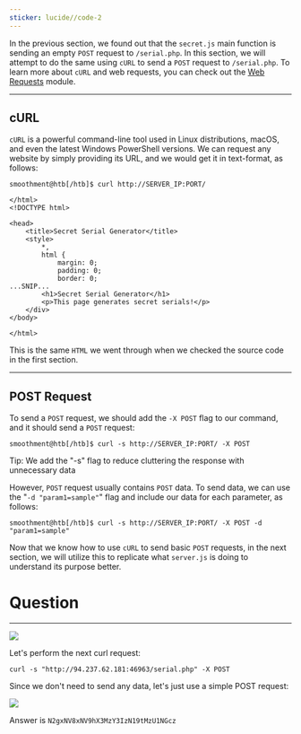 ```yaml
---
sticker: lucide//code-2
---
```

In the previous section, we found out that the `secret.js` main function is sending an empty `POST` request to `/serial.php`. In this section, we will attempt to do the same using `cURL` to send a `POST` request to `/serial.php`. To learn more about `cURL` and web requests, you can check out the [Web Requests](https://academy.hackthebox.com/module/details/35) module.

---

## cURL

`cURL` is a powerful command-line tool used in Linux distributions, macOS, and even the latest Windows PowerShell versions. We can request any website by simply providing its URL, and we would get it in text-format, as follows:



```shell-session
smoothment@htb[/htb]$ curl http://SERVER_IP:PORT/

</html>
<!DOCTYPE html>

<head>
    <title>Secret Serial Generator</title>
    <style>
        *,
        html {
            margin: 0;
            padding: 0;
            border: 0;
...SNIP...
        <h1>Secret Serial Generator</h1>
        <p>This page generates secret serials!</p>
    </div>
</body>

</html>
```

This is the same `HTML` we went through when we checked the source code in the first section.

---

## POST Request

To send a `POST` request, we should add the `-X POST` flag to our command, and it should send a `POST` request:


```shell-session
smoothment@htb[/htb]$ curl -s http://SERVER_IP:PORT/ -X POST
```

Tip: We add the "-s" flag to reduce cluttering the response with unnecessary data

However, `POST` request usually contains `POST` data. To send data, we can use the "`-d "param1=sample"`" flag and include our data for each parameter, as follows:


```shell-session
smoothment@htb[/htb]$ curl -s http://SERVER_IP:PORT/ -X POST -d "param1=sample"
```

Now that we know how to use `cURL` to send basic `POST` requests, in the next section, we will utilize this to replicate what `server.js` is doing to understand its purpose better.

# Question
---
![](CYBERSECURITY/IMAGES/Pasted%20image%2020250130134544.png)

Let's perform the next curl request:

`curl -s "http://94.237.62.181:46963/serial.php" -X POST`

Since we don't need to send any data, let's just use a simple POST request:

![](CYBERSECURITY/IMAGES/Pasted%20image%2020250130134738.png)

Answer is `N2gxNV8xNV9hX3MzY3IzN19tMzU1NGcz`